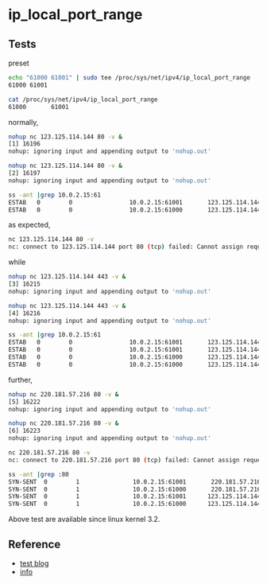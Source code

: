 # ip_local_port_range

## Tests

preset
```bash
echo "61000 61001" | sudo tee /proc/sys/net/ipv4/ip_local_port_range
61000 61001

cat /proc/sys/net/ipv4/ip_local_port_range
61000       61001
```

normally,
```bash
nohup nc 123.125.114.144 80 -v &
[1] 16196
nohup: ignoring input and appending output to 'nohup.out'

nohup nc 123.125.114.144 80 -v &
[2] 16197
nohup: ignoring input and appending output to 'nohup.out'

ss -ant |grep 10.0.2.15:61
ESTAB   0        0                10.0.2.15:61001       123.125.114.144:80
ESTAB   0        0                10.0.2.15:61000       123.125.114.144:80
```

as expected,
```bash
nc 123.125.114.144 80 -v
nc: connect to 123.125.114.144 port 80 (tcp) failed: Cannot assign requested address
```

while
```bash
nohup nc 123.125.114.144 443 -v &
[3] 16215
nohup: ignoring input and appending output to 'nohup.out'

nohup nc 123.125.114.144 443 -v &
[4] 16216
nohup: ignoring input and appending output to 'nohup.out'

ss -ant |grep 10.0.2.15:61
ESTAB   0        0                10.0.2.15:61001       123.125.114.144:443
ESTAB   0        0                10.0.2.15:61001       123.125.114.144:80
ESTAB   0        0                10.0.2.15:61000       123.125.114.144:443
ESTAB   0        0                10.0.2.15:61000       123.125.114.144:80
```

further,
```bash
nohup nc 220.181.57.216 80 -v &
[5] 16222
nohup: ignoring input and appending output to 'nohup.out'

nohup nc 220.181.57.216 80 -v &
[6] 16223
nohup: ignoring input and appending output to 'nohup.out'

nc 220.181.57.216 80 -v
nc: connect to 220.181.57.216 port 80 (tcp) failed: Cannot assign requested address

ss -ant |grep :80
SYN-SENT  0        1               10.0.2.15:61001       220.181.57.216:80
SYN-SENT  0        1               10.0.2.15:61000       220.181.57.216:80
SYN-SENT  0        1               10.0.2.15:61001      123.125.114.144:80
SYN-SENT  0        1               10.0.2.15:61000      123.125.114.144:80
```

Above test are available since linux kernel 3.2.

## Reference

* [test blog](https://mozillazg.com/2019/05/linux-what-net.ipv4.ip_local_port_range-effect-or-mean.html)
* [info](https://marc.info/?l=haproxy&m=139315478227467&w=2)
